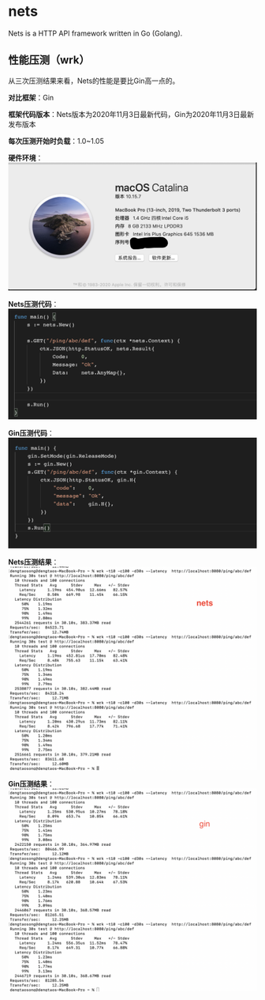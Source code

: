 # nets
Nets is a HTTP API framework written in Go (Golang). 

## 性能压测（wrk）

从三次压测结果来看，Nets的性能是要比Gin高一点的。

<b>对比框架</b>：Gin <br/>

<b>框架代码版本</b>：Nets版本为2020年11月3日最新代码，Gin为2020年11月3日最新发布版本 <br/>

<b>每次压测开始时负载</b>：1.0~1.05 <br/>

<b>硬件环境</b>： <br/>
![硬件环境](https://github.com/dlboY90/resources/blob/main/nets_wrk_mac_new.png?raw=true)

<b>Nets压测代码</b>： <br/>
![Nets压测代码](https://github.com/dlboY90/resources/blob/main/nets_wrk_nets_code.png?raw=true)

<b>Gin压测代码</b>： <br/>
![Gin压测代码](https://github.com/dlboY90/resources/blob/main/nets_wrk_gin_code.png?raw=true)

<b>Nets压测结果</b>： <br/>
![Nest压测结果](https://github.com/dlboY90/resources/blob/main/nets_wrk_nets_result.png?raw=true)

<b>Gin压测结果</b>： <br/>
![Gin压测结果](https://github.com/dlboY90/resources/blob/main/nets_wrk_gin_result.png?raw=true)
